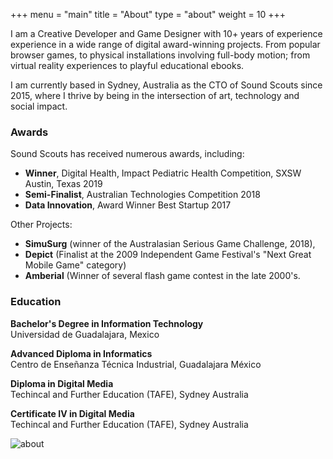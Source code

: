 +++
menu = "main"
title = "About"
type = "about"
weight = 10
+++

<!--<div style="display:block; text-align: center">
<img src="../images/about/avatar_a.jpg">
</div><br>-->

I am a Creative Developer and Game Designer with 10+ years of experience  experience in a wide range of digital award-winning projects.  From popular browser games, to physical installations involving full-body motion; from virtual reality experiences to playful educational ebooks. 


I am currently based in Sydney, Australia as the CTO of Sound Scouts since 2015, where I thrive by being in the intersection of art, technology and social impact.


### Awards
Sound Scouts has received numerous awards, including:

 - **Winner**, Digital Health, Impact Pediatric Health Competition, SXSW Austin, Texas 2019
 - **Semi-Finalist**, Australian Technologies Competition 2018
 - **Data Innovation**, Award Winner Best Startup 2017

Other Projects:

 - **SimuSurg** (winner of the Australasian Serious Game Challenge, 2018),
 - **Depict** (Finalist at the 2009 Independent Game Festival's "Next Great Mobile Game" category)
 - **Amberial** (Winner of several flash game contest in the late 2000's.  

### Education


**Bachelor's Degree in Information Technology**<br>
Universidad de Guadalajara, Mexico

**Advanced Diploma in Informatics**<br>
Centro de Enseñanza Técnica Industrial, Guadalajara México

**Diploma in Digital Media**<br>
Techincal and Further Education (TAFE), Sydney Australia

**Certificate IV in Digital Media**<br>
Techincal and Further Education (TAFE), Sydney Australia


![about](../images/about/avatar_a.jpg)
